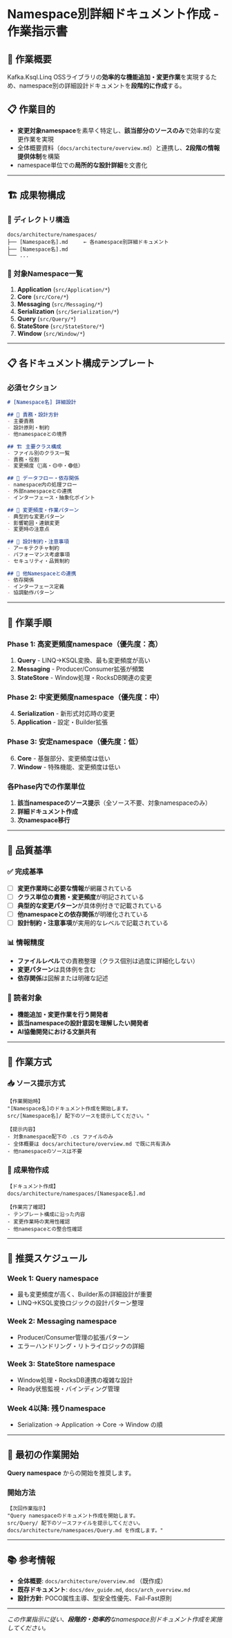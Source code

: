 # Namespace別詳細ドキュメント作成 - 作業指示書

## 🎯 作業概要

Kafka.Ksql.Linq OSSライブラリの**効率的な機能追加・変更作業**を実現するため、namespace別の詳細設計ドキュメントを**段階的に作成**する。

## 📋 作業目的

- **変更対象namespace**を素早く特定し、**該当部分のソースのみ**で効率的な変更作業を実現
- 全体概要資料（`docs/architecture/overview.md`）と連携し、**2段階の情報提供体制**を構築
- namespace単位での**局所的な設計詳細**を文書化

---

## 🏗️ 成果物構成

### 📂 ディレクトリ構造
```
docs/architecture/namespaces/
├── [Namespace名].md     ← 各namespace別詳細ドキュメント
├── [Namespace名].md
└── ...
```

### 📝 対象Namespace一覧
1. **Application** (`src/Application/*`)
2. **Core** (`src/Core/*`)
3. **Messaging** (`src/Messaging/*`)
4. **Serialization** (`src/Serialization/*`)
5. **Query** (`src/Query/*`)
6. **StateStore** (`src/StateStore/*`)
7. **Window** (`src/Window/*`)

---

## 📋 各ドキュメント構成テンプレート

### 必須セクション
```markdown
# [Namespace名] 詳細設計

## 🎯 責務・設計方針
- 主要責務
- 設計原則・制約
- 他namespaceとの境界

## 🏗️ 主要クラス構成
- ファイル別のクラス一覧
- 責務・役割
- 変更頻度（🔴高・🟡中・🟢低）

## 🔄 データフロー・依存関係
- namespace内の処理フロー
- 外部namespaceとの連携
- インターフェース・抽象化ポイント

## 🚀 変更頻度・作業パターン
- 典型的な変更パターン
- 影響範囲・連鎖変更
- 変更時の注意点

## 📝 設計制約・注意事項
- アーキテクチャ制約
- パフォーマンス考慮事項
- セキュリティ・品質制約

## 🔗 他Namespaceとの連携
- 依存関係
- インターフェース定義
- 協調動作パターン
```

---

## 🚀 作業手順

### Phase 1: 高変更頻度namespace（優先度：高）
1. **Query** - LINQ→KSQL変換、最も変更頻度が高い
2. **Messaging** - Producer/Consumer拡張が頻繁
3. **StateStore** - Window処理・RocksDB関連の変更

### Phase 2: 中変更頻度namespace（優先度：中）
4. **Serialization** - 新形式対応時の変更
5. **Application** - 設定・Builder拡張

### Phase 3: 安定namespace（優先度：低）
6. **Core** - 基盤部分、変更頻度は低い
7. **Window** - 特殊機能、変更頻度は低い

### 各Phase内での作業単位
1. **該当namespaceのソース提示**（全ソース不要、対象namespaceのみ）
2. **詳細ドキュメント作成**
3. **次namespace移行**

---

## 📏 品質基準

### ✅ 完成基準
- [ ] **変更作業時に必要な情報**が網羅されている
- [ ] **クラス単位の責務・変更頻度**が明記されている
- [ ] **典型的な変更パターン**が具体例付きで記載されている
- [ ] **他namespaceとの依存関係**が明確化されている
- [ ] **設計制約・注意事項**が実用的なレベルで記載されている

### 📊 情報精度
- **ファイルレベル**での責務整理（クラス個別は過度に詳細化しない）
- **変更パターン**は具体例を含む
- **依存関係**は図解または明確な記述

### 🎯 読者対象
- **機能追加・変更作業を行う開発者**
- **該当namespaceの設計意図を理解したい開発者**
- **AI協働開発における文脈共有**

---

## 🔧 作業方式

### 📥 ソース提示方式
```
【作業開始時】
"[Namespace名]のドキュメント作成を開始します。
src/[Namespace名]/ 配下のソースを提示してください。"

【提示内容】
- 対象namespace配下の .cs ファイルのみ
- 全体概要は docs/architecture/overview.md で既に共有済み
- 他namespaceのソースは不要
```

### 📝 成果物作成
```
【ドキュメント作成】
docs/architecture/namespaces/[Namespace名].md

【作業完了確認】
- テンプレート構成に沿った内容
- 変更作業時の実用性確認
- 他namespaceとの整合性確認
```

---

## 📅 推奨スケジュール

### Week 1: Query namespace
- 最も変更頻度が高く、Builder系の詳細設計が重要
- LINQ→KSQL変換ロジックの設計パターン整理

### Week 2: Messaging namespace  
- Producer/Consumer管理の拡張パターン
- エラーハンドリング・リトライロジックの詳細

### Week 3: StateStore namespace
- Window処理・RocksDB連携の複雑な設計
- Ready状態監視・バインディング管理

### Week 4以降: 残りnamespace
- Serialization → Application → Core → Window の順

---

## 🎯 最初の作業開始

**Query namespace** からの開始を推奨します。

### 開始方法
```
【次回作業指示】
"Query namespaceのドキュメント作成を開始します。
src/Query/ 配下のソースファイルを提示してください。
docs/architecture/namespaces/Query.md を作成します。"
```

---

## 📚 参考情報

- **全体概要**: `docs/architecture/overview.md` （既作成）
- **既存ドキュメント**: `docs/dev_guide.md`, `docs/arch_overview.md`
- **設計方針**: POCO属性主導、型安全性優先、Fail-Fast原則

---

*この作業指示に従い、**段階的・効率的**なnamespace別ドキュメント作成を実施してください。*